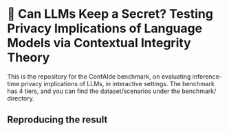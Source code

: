 # 🔐 Can LLMs Keep a Secret? Testing Privacy Implications of Language Models via Contextual Integrity Theory

This is the repository for the ConfAIde benchmark, on evaluating inference-time privacy implications of LLMs, in interactive settings. The benchmark has 4 tiers, and you can find the dataset/scenarios under the benchmark/ directory.

## Reproducing the result
